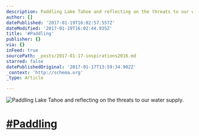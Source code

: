 ```yaml
---
description: Paddling Lake Tahoe and reflecting on the threats to our water supply.
author: []
datePublished: '2017-01-19T16:02:57.557Z'
dateModified: '2017-01-19T16:02:44.935Z'
title: '#Paddling'
publisher: {}
via: {}
inFeed: true
sourcePath: _posts/2017-01-17-inspirations2016.md
starred: false
datePublishedOriginal: '2017-01-17T13:59:34.902Z'
_context: 'http://schema.org'
_type: Article

---
```

![Paddling Lake Tahoe and reflecting on the threats to our water supply.](https://the-grid-user-content.s3-us-west-2.amazonaws.com/ff4e8fc3-f0ae-4fc8-a478-6f78f086670f.jpg)

# [\#Paddling][0]

[0]: https://twitter.com/#!/search?q=%23Inspirations2016